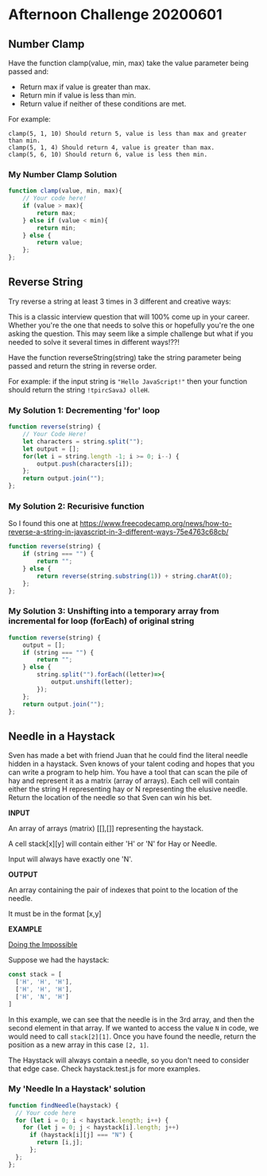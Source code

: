 # Afternoon Challenge 20200601

## Number Clamp

Have the function clamp(value, min, max) take the value parameter being passed and:

- Return max if value is greater than max.
- Return min if value is less than min.
- Return value if neither of these conditions are met.

For example:

```
clamp(5, 1, 10) Should return 5, value is less than max and greater than min.
clamp(5, 1, 4) Should return 4, value is greater than max.
clamp(5, 6, 10) Should return 6, value is less then min.
```

### My Number Clamp Solution

```javascript
function clamp(value, min, max){
    // Your code here!
    if (value > max){
        return max;
    } else if (value < min){
        return min;
    } else {
        return value;
    };
};
```

## Reverse String

Try reverse a string at least 3 times in 3 different and creative ways:

This is a classic interview question that will 100% come up in your career. Whether you're the one that needs to solve this or hopefully you're the one asking the question. This may seem like a simple challenge but what if you needed to solve it several times in different ways!??!

Have the function reverseString(string) take the string parameter being passed and return the string in reverse order. 

For example: if the input string is ```"Hello JavaScript!"``` then your function should return the string ```!tpircSavaJ olleH```.

### My Solution 1: Decrementing 'for' loop

```javascript
function reverse(string) {
    // Your Code Here!
    let characters = string.split("");
    let output = [];
    for(let i = string.length -1; i >= 0; i--) {
        output.push(characters[i]);
    };
    return output.join("");
};
```

### My Solution 2: Recurisive function

So I found this one at https://www.freecodecamp.org/news/how-to-reverse-a-string-in-javascript-in-3-different-ways-75e4763c68cb/

```javascript
function reverse(string) {
    if (string === "") {
        return "";
    } else {
        return reverse(string.substring(1)) + string.charAt(0);
    };
};
```

### My Solution 3: Unshifting into a temporary array from incremental for loop (forEach) of original string

```javascript
function reverse(string) {
    output = [];
    if (string === "") {
        return "";
    } else {
        string.split("").forEach((letter)=>{
            output.unshift(letter);
        });
    };
    return output.join("");
};
```

## Needle in a Haystack

Sven has made a bet with friend Juan that he could find the literal needle hidden in a haystack. Sven knows of your talent coding and hopes that you can write a program to help him. You have a tool that can scan the pile of hay and represent it as a matrix (array of arrays). Each cell will contain either the string H representing hay or N representing the elusive needle. Return the location of the needle so that Sven can win his bet.

**INPUT**

An array of arrays (matrix) [[],[]] representing the haystack.

A cell stack[x][y] will contain either 'H' or 'N' for Hay or Needle.

Input will always have exactly one 'N'.

**OUTPUT**

An array containing the pair of indexes that point to the location of the needle.

It must be in the format [x,y]

**EXAMPLE**

[Doing the Impossible](https://www.youtube.com/watch?v=h1tIVDkYAjA)

Suppose we had the haystack:

```javascript
const stack = [
  ['H', 'H', 'H'],
  ['H', 'H', 'H'],
  ['H', 'N', 'H']
]
```

In this example, we can see that the needle is in the 3rd array, and then the second element in that array. If we wanted to access the value ```N``` in code, we would need to call ```stack[2][1]```. Once you have found the needle, return the position as a new array in this case ```[2, 1]```.

The Haystack will always contain a needle, so you don't need to consider that edge case. Check haystack.test.js for more examples.

### My 'Needle In a Haystack' solution

```javascript
function findNeedle(haystack) {
  // Your code here
  for (let i = 0; i < haystack.length; i++) {
    for (let j = 0; j < haystack[i].length; j++)
      if (haystack[i][j] === "N") {
        return [i,j];
      };
  };
};
```
